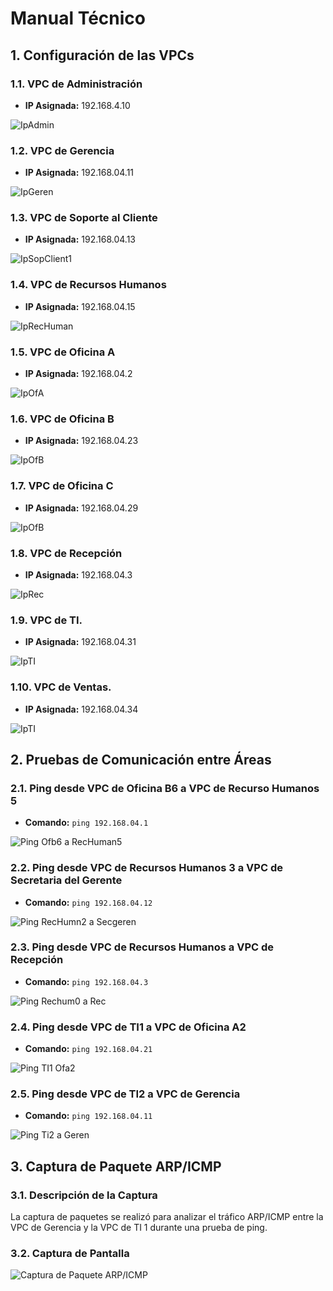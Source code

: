 # Manual Técnico

## 1. Configuración de las VPCs

### 1.1. VPC de Administración

- **IP Asignada:** 192.168.4.10

![IpAdmin](https://github.com/KESM12/REDES1_201602404/blob/main/Practica1/imagenes/PC0_ADMIN.jpg)

### 1.2. VPC de Gerencia

- **IP Asignada:** 192.168.04.11

![IpGeren](https://github.com/KESM12/REDES1_201602404/blob/main/Practica1/imagenes/PC1_GEREN.jpg)

### 1.3. VPC de Soporte al Cliente 

- **IP Asignada:** 192.168.04.13

![IpSopClient1](https://github.com/KESM12/REDES1_201602404/blob/main/Practica1/imagenes/PC2_SCLIENT0.jpg)

### 1.4. VPC de Recursos Humanos

- **IP Asignada:** 192.168.04.15

![IpRecHuman](https://github.com/KESM12/REDES1_201602404/blob/main/Practica1/imagenes/PC4_RECHUMAN0.jpg)

### 1.5. VPC de Oficina A 

- **IP Asignada:** 192.168.04.2

![IpOfA](https://github.com/KESM12/REDES1_201602404/blob/main/Practica1/imagenes/PC11_OFA1.jpg)

### 1.6. VPC de Oficina B 

- **IP Asignada:** 192.168.04.23

![IpOfB](https://github.com/KESM12/REDES1_201602404/blob/main/Practica1/imagenes/PC14_OFB1.jpg)

### 1.7. VPC de Oficina C

- **IP Asignada:** 192.168.04.29

![IpOfB](https://github.com/KESM12/REDES1_201602404/blob/main/Practica1/imagenes/PC14_OFB1.jpg)

### 1.8. VPC de Recepción

- **IP Asignada:** 192.168.04.3

![IpRec](https://github.com/KESM12/REDES1_201602404/blob/main/Practica1/imagenes/PC23-REC.jpg)

### 1.9. VPC de TI.

- **IP Asignada:** 192.168.04.31

![IpTI](https://github.com/KESM12/REDES1_201602404/blob/main/Practica1/imagenes/PC24-TI1.jpg)

### 1.10. VPC de Ventas.

- **IP Asignada:** 192.168.04.34

![IpTI](https://github.com/KESM12/REDES1_201602404/blob/main/Practica1/imagenes/PC2_SCLIENT0.jpg)


## 2. Pruebas de Comunicación entre Áreas

### 2.1. Ping desde VPC de Oficina B6 a VPC de Recurso Humanos 5

- **Comando:** `ping 192.168.04.1`

![Ping Ofb6 a RecHuman5](https://github.com/KESM12/REDES1_201602404/blob/main/Practica1/imagenes/PING_OFB6_RECHUM5.jpg)

### 2.2. Ping desde VPC de Recursos Humanos 3 a VPC de Secretaria del Gerente

- **Comando:** `ping 192.168.04.12`

![Ping RecHumn2 a Secgeren](https://github.com/KESM12/REDES1_201602404/blob/main/Practica1/imagenes/PING_RECHUM2_SECGEREN.jpg)

### 2.3. Ping desde VPC de Recursos Humanos a VPC de Recepción

- **Comando:** `ping 192.168.04.3`

![Ping Rechum0 a Rec](https://github.com/KESM12/REDES1_201602404/blob/main/Practica1/imagenes/PING_RECHUMAN0_REC.jpg)

### 2.4. Ping desde VPC de TI1 a VPC de Oficina A2

- **Comando:** `ping 192.168.04.21`

![Ping TI1 Ofa2](https://github.com/KESM12/REDES1_201602404/blob/main/Practica1/imagenes/PING_TI1_OFA2.jpg)

### 2.5. Ping desde VPC de TI2 a VPC de Gerencia

- **Comando:** `ping 192.168.04.11`

![Ping Ti2 a Geren](https://github.com/KESM12/REDES1_201602404/blob/main/Practica1/imagenes/PING_TI2_GEREN.jpg)

## 3. Captura de Paquete ARP/ICMP

### 3.1. Descripción de la Captura

La captura de paquetes se realizó para analizar el tráfico ARP/ICMP entre la VPC de Gerencia y la VPC de TI 1 durante una prueba de ping.

### 3.2. Captura de Pantalla

![Captura de Paquete ARP/ICMP](https://github.com/KESM12/REDES1_201602404/blob/main/Practica1/imagenes/ARP-ICMP.jpg)


[vpcAdminConfig]: (https://github.com/KESM12/REDES1_201602404/blob/main/Practica1/imagenes/ARP-ICMP.jpg)
